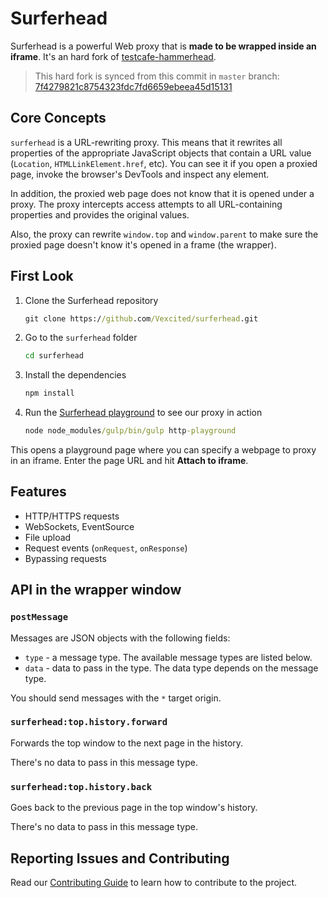 # Surferhead

Surferhead is a powerful Web proxy that is **made to be wrapped inside an iframe**. It's an hard fork of [testcafe-hammerhead](https://github.com/DevExpress/testcafe-hammerhead).

> This hard fork is synced from this commit in `master` branch: [7f4279821c8754323fdc7fd6659ebeea45d15131](https://github.com/DevExpress/testcafe-hammerhead/commit/7f4279821c8754323fdc7fd6659ebeea45d15131)

## Core Concepts

`surferhead` is a URL-rewriting proxy. This means that it rewrites all properties of the appropriate JavaScript objects that contain a URL value (`Location`, `HTMLLinkElement.href`, etc). You can see it if you open a proxied page, invoke the browser's DevTools and inspect any element.

In addition, the proxied web page does not know that it is opened under a proxy. The proxy intercepts access attempts to all URL-containing properties and provides the original values.

Also, the proxy can rewrite `window.top` and `window.parent` to make sure the proxied page doesn't know it's opened in a frame (the wrapper).

## First Look

1. Clone the Surferhead repository

    ```cmd
    git clone https://github.com/Vexcited/surferhead.git
    ```

1. Go to the `surferhead` folder

    ```cmd
    cd surferhead
    ```

1. Install the dependencies

    ```cmd
    npm install
    ```

1. Run the [Surferhead playground](./test/playground/server.js) to see our proxy in action

    ```cmd
    node node_modules/gulp/bin/gulp http-playground
    ```

This opens a playground page where you can specify a webpage to proxy in an iframe. Enter the page URL and hit **Attach to iframe**.

## Features

* HTTP/HTTPS requests
* WebSockets, EventSource
* File upload
* Request events (`onRequest`, `onResponse`)
* Bypassing requests

## API in the wrapper window

### `postMessage`

Messages are JSON objects with the following fields:

* `type` - a message type. The available message types are listed below.
* `data` - data to pass in the type. The data type depends on the message type.

You should send messages with the `*` target origin.

### `surferhead:top.history.forward`

Forwards the top window to the next page in the history.

There's no data to pass in this message type.

### `surferhead:top.history.back`

Goes back to the previous page in the top window's history.

There's no data to pass in this message type.

## Reporting Issues and Contributing

Read our [Contributing Guide](./CONTRIBUTING.md) to learn how to contribute to the project.
